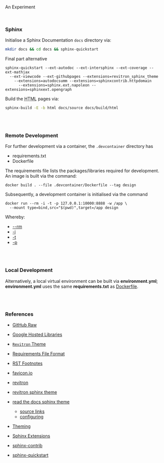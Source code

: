 <br>

An Experiment

<br>

### Sphinx

Initialise a Sphinx Documentation `docs` directory via:

```bash
mkdir docs && cd docs && sphinx-quickstart
```

Final part alternative

```shell
sphinx-quickstart --ext-autodoc --ext-intersphinx --ext-coverage --ext-mathjax 
  --ext-viewcode --ext-githubpages --extensions=revitron_sphinx_theme 
    --extensions=autodocsumm --extensions=sphinxcontrib.httpdomain 
      --extensions=sphinx.ext.napoleon --extensions=sphinxext.opengraph
```

Build the <abbr title="HyperText Markup Language">HTML</abbr> pages via:

```bash
sphinx-build -E -b html docs/source docs/build/html
```

<br>
<br>

### Remote Development

For further development via a container, the `.devcontainer` directory has

* requirements.txt
* Dockerfile

The requirements file lists the packages/libraries required for development.  An image is built via the command:

```shell
docker build . --file .devcontainer/Dockerfile --tag design
```

Subsequently, a development container is initialised via the command

```shell
docker run --rm -i -t -p 127.0.0.1:10000:8888 -w /app \
  --mount type=bind,src="$(pwd)",target=/app design
```

Whereby:

* [--rm](https://docs.docker.com/engine/reference/commandline/run/#:~:text=a%20container%20exits-,%2D%2Drm,-Automatically%20remove%20the)
* [-i](https://docs.docker.com/engine/reference/commandline/run/#:~:text=and%20reaps%20processes-,%2D%2Dinteractive,-%2C%20%2Di)
* [-t](https://docs.docker.com/get-started/02_our_app/#:~:text=Finally%2C%20the-,%2Dt,-flag%20tags%20your)
* [-p](https://docs.docker.com/engine/reference/commandline/run/#:~:text=%2D%2Dpublish%20%2C-,%2Dp,-Publish%20a%20container%E2%80%99s)

<br>
<br>

### Local Development

Alternatively, a local virtual environment can be built via **environment.yml**; **environment.yml** uses the same
**requirements.txt** as [Dockerfile](/.devcontainer/Dockerfile).


<br>
<br>

### References

* [GitHub Raw](https://githubraw.com)

* [Google Hosted Libraries](https://developers.google.com/speed/libraries)

* [`Revitron` Theme](https://github.com/revitron/revitron-sphinx-theme)
* [Requirements File Format](https://pip.pypa.io/en/stable/reference/requirements-file-format/)
* [RST Footnotes](https://www.sphinx-doc.org/en/master/usage/restructuredtext/basics.html#footnotes)
* [favicon.io](https://favicon.io)

* [revitron](https://github.com/revitron/revitron)
* [revitron sphinx theme](https://github.com/revitron/revitron-sphinx-theme)
* [read the docs sphinx theme](https://github.com/readthedocs/sphinx_rtd_theme)
  * [source links](https://docs.readthedocs.io/en/stable/guides/edit-source-links-sphinx.html)
  * [configuring](https://sphinx-rtd-theme.readthedocs.io/en/stable/configuring.html)


* [Theming](https://www.sphinx-doc.org/en/master/usage/theming.html)
* [Sphinx Extensions](https://www.sphinx-doc.org/en/master/usage/extensions/index.html)
* [sphinx-contrib](https://github.com/orgs/sphinx-contrib/repositories?type=all)
* [sphinx-quickstart](https://www.sphinx-doc.org/en/master/man/sphinx-quickstart.html)

<br>
<br>

<br>
<br>

<br>
<br>

<br>
<br>

